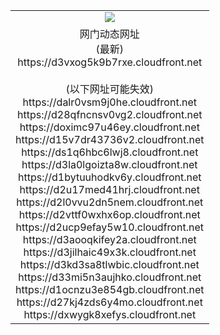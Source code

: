﻿<table>
  <tr></tr>
  <tr><td colspan=2 align=center><img src="https://d3vxog5k9b7rxe.cloudfront.net/Up/oGate.jpg" /></td></tr>
  <tr><td colspan=2 align=center>网门动态网址<br/>(最新)
<br>https://d3vxog5k9b7rxe.cloudfront.net
<br/><br/>(以下网址可能失效)
<br>https://dalr0vsm9j0he.cloudfront.net
<br>https://d28qfncnsv0vg2.cloudfront.net
<br>https://doximc97u46ey.cloudfront.net
<br>https://d15v7dr43736v2.cloudfront.net
<br>https://ds1q6hbc6lwj8.cloudfront.net
<br>https://d3la0lgoizta8w.cloudfront.net
<br>https://d1bytuuhodkv6y.cloudfront.net
<br>https://d2u17med41hrj.cloudfront.net
<br>https://d2l0vvu2dn5nem.cloudfront.net
<br>https://d2vttf0wxhx6op.cloudfront.net
<br>https://d2ucp9efay5w10.cloudfront.net
<br>https://d3aooqkifey2a.cloudfront.net
<br>https://d3jilhaic49x3k.cloudfront.net
<br>https://d3kd3sa8tlwbic.cloudfront.net
<br>https://d33mi5n3aujhko.cloudfront.net
<br>https://d1ocnzu3e854gb.cloudfront.net
<br>https://d27kj4zds6y4mo.cloudfront.net
<br>https://dxwygk8xefys.cloudfront.net
    </td>
  </tr>
</table>
